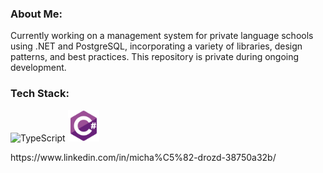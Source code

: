 ### About Me:

Currently working on a management system for private language schools using .NET and PostgreSQL, incorporating a variety of libraries, design patterns, and best practices. This repository is private during ongoing development.

### Tech Stack:

<p align="left">
  <img src="https://user-images.githubusercontent.com/25181517/121405754-b4f48f80-c95d-11eb-8893-fc325bde617f.png" alt="TypeScript" width="50" height="50"/>
  <img src="https://raw.githubusercontent.com/devicons/devicon/master/icons/csharp/csharp-original.svg" alt="JavaScript" width="50" height="50"/>
<p>

<p>
  https://www.linkedin.com/in/micha%C5%82-drozd-38750a32b/
</p>
